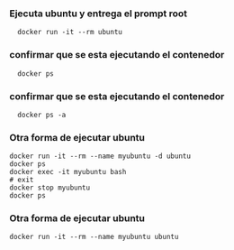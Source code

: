 ### Ejecuta ubuntu y entrega el prompt root
```
  docker run -it --rm ubuntu
```
### confirmar que se esta ejecutando el contenedor
```
  docker ps
```
### confirmar que se esta ejecutando el contenedor
```
  docker ps -a
```

### Otra forma de ejecutar ubuntu
```
docker run -it --rm --name myubuntu -d ubuntu
docker ps
docker exec -it myubuntu bash
# exit
docker stop myubuntu
docker ps
```
### Otra forma de ejecutar ubuntu
```
docker run -it --rm --name myubuntu ubuntu
```
